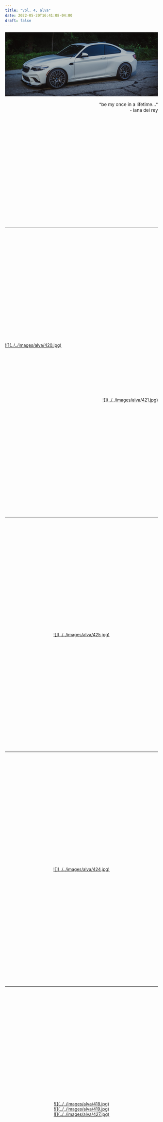 ```yaml
---
title: "vol. 4, alva"
date: 2022-05-20T16:41:08-04:00
draft: false
---
```


![](../../images/alva/423.jpg)

<div style='font-size: 15px' align='right'>
    "be my once in a lifetime..."<br>
	 - lana del rey
</div>
<a id="menu"></a>

<!--more-->

<img vspace="180">


---
<!-- back and front m2c -->
<img vspace="180">
<div align='left'><div style='width:55%;'>
    <a href="#" data-featherlight="../../images/alva/420.jpg">
        ![](../../images/alva/420.jpg)</a>
</div></div>
<img vspace="80">
<div align='right'><div style='width:55%;'>
    <a href="#" data-featherlight="../../images/alva/421.jpg">
        ![](../../images/alva/421.jpg)</a>
</div></div>
<img vspace="180">


---
<!-- cover -->
<img vspace="180">
<div align='center'><div style='width:66%;'>
    <a href="#" data-featherlight="../../images/alva/425.jpg">
        ![](../../images/alva/425.jpg)</a>
</div></div>
<img vspace="180">


---
<!-- cover -->
<img vspace="180">
<div align='center'><div style='width:66%;'>
    <a href="#" data-featherlight="../../images/alva/424.jpg">
        ![](../../images/alva/424.jpg)</a>
</div></div>
<img vspace="180">


---
<!-- back and front m2c -->
<img vspace="180">
<div align='center'><div style='width:77%;'>
    <a href="#" data-featherlight="../../images/alva/418.jpg">
        ![](../../images/alva/418.jpg)</a>
</div></div>
<div align='center'><div style='width:77%;'>
    <a href="#" data-featherlight="../../images/alva/419.jpg">
        ![](../../images/alva/419.jpg)</a>
</div></div>
<div align='center'><div style='width:77%;'>
    <a href="#" data-featherlight="../../images/alva/427.jpg">
        ![](../../images/alva/427.jpg)</a>
</div></div>
<img vspace="180">


---
<!-- black m2c -->
<img vspace="180">
<div align='center'><div style='width:77%;'>
    <a href="#" data-featherlight="../../images/visuals/397.jpg">
        ![](../../images/visuals/397.jpg)</a>
</div></div>
<img vspace="180">


---
<!-- m2c -->
<img vspace="180">
<div align='center'><div style='width:60%;'>
    <a href="#" data-featherlight="../../images/alva/417.jpg">
        ![](../../images/alva/417.jpg)</a>
</div></div>
<img vspace="180">


---
<!-- white m2c -->
<img vspace="180">
<div align='left'><div style='width:100%;'>
    <a href="#" data-featherlight="../../images/alva/f873.jpg">
        ![](../../images/alva/f873.jpg)</a>
</div></div>
<img vspace="80">
<div align='left'><div style='width:70%;'>
    <a href="#" data-featherlight="../../images/visuals/404.jpg">
        ![](../../images/visuals/404.jpg)</a>
</div></div>
<img vspace="50">
<div align='right'><div style='width:50%;'>
    <a href="#" data-featherlight="../../images/visuals/403.jpg">
        ![](../../images/visuals/403.jpg)</a>
</div></div>
<img vspace="50">
<div align='center'><div style='width:75%;'>
    <a href="#" data-featherlight="../../images/visuals/407.jpg">
        ![](../../images/visuals/407.jpg)</a>
</div></div>
<img vspace="180">
